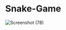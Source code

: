 # Snake-Game

![Screenshot (78)](https://user-images.githubusercontent.com/88263102/132967178-ce836ea1-9ea9-4cb9-9819-34683d85a912.png)
